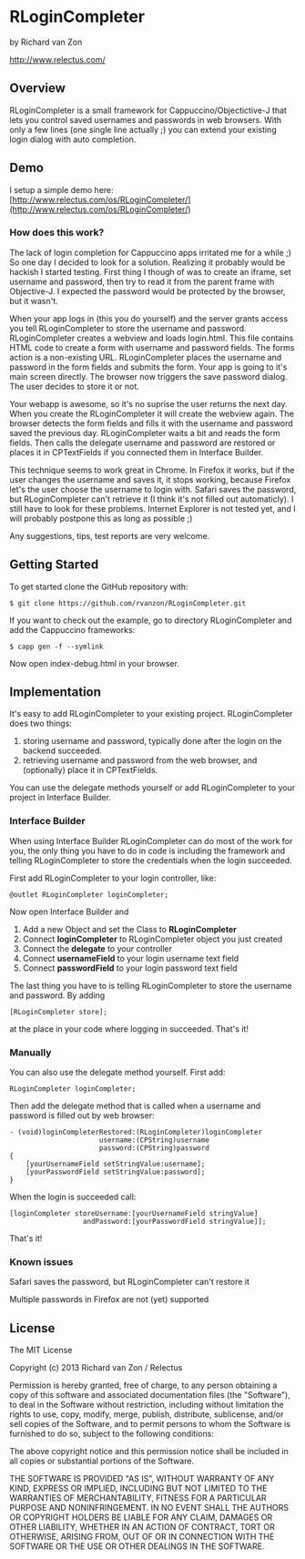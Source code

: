 # RLoginCompleter #
by Richard van Zon

http://www.relectus.com/

## Overview ##

RLoginCompleter is a small framework for Cappuccino/Objectictive-J that lets you control saved usernames and passwords in web browsers. With only a few lines (one single line actually ;) you can extend your existing login dialog with auto completion.

## Demo ##
I setup a simple demo here: 
[http://www.relectus.com/os/RLoginCompleter/](http://www.relectus.com/os/RLoginCompleter/)

### How does this work? ###
The lack of login completion for Cappuccino apps irritated me for a while ;) So one day I decided to look for a solution. Realizing it probably would be hackish I started testing. First thing I though of was to create an iframe, set username and password, then try to read it from the parent frame with Objective-J. I expected the password would be protected by the browser, but it wasn't.

When your app logs in (this you do yourself) and the server grants access you tell RLoginCompleter to store the username and password. RLoginCompleter creates a webview and loads login.html. This file contains HTML code to create a form with username and password fields. The forms action is a non-existing URL. RLoginCompleter places the username and password in the form fields and submits the form. Your app is going to it's main screen directly. The browser now triggers the save password dialog. The user decides to store it or not.

Your webapp is awesome, so it's no suprise the user returns the next day. When you create the RLoginCompleter it will create the webview again. The browser detects the form fields and fills it with the username and password saved the previous day. RLoginCompleter waits a bit and reads the form fields. Then calls the delegate username and password are restored or places it in CPTextFields if you connected them in Interface Builder.

This technique seems to work great in Chrome. In Firefox it works, but if the user changes the username and saves it, it stops working, because Firefox let's the user choose the username to login with. Safari saves the password, but RLoginCompleter can't retrieve it (I think it's not filled out automaticly). I still have to look for these problems. Internet Explorer is not tested yet, and I will probably postpone this as long as possible ;)

Any suggestions, tips, test reports are very welcome.

## Getting Started ##
To get started clone the GitHub repository with:

	$ git clone https://github.com/rvanzon/RLoginCompleter.git

If you want to check out the example, go to directory RLoginCompleter and add the Cappuccino frameworks:

	$ capp gen -f --symlink

Now open index-debug.html in your browser.

## Implementation ##
It's easy to add RLoginCompleter to your existing project. RLoginCompleter does two things: 

1. storing username and password, typically done after the login on the backend succeeded.
2. retrieving username and password from the web browser, and (optionally) place it in CPTextFields.

You can use the delegate methods yourself or add RLoginCompleter to your project in Interface Builder.

### Interface Builder ###
When using Interface Builder RLoginCompleter can do most of the work for you, the only thing you have to do in code is including the framework and telling RLoginCompleter to store the credentials when the login succeeded.

First add RLoginCompleter to your login controller, like:

	@outlet RLoginCompleter	loginCompleter;

Now open Interface Builder and

1. Add a new Object and set the Class to **RLoginCompleter**
2. Connect **loginCompleter** to RLoginCompleter object you just created 
2. Connect the **delegate** to your controller
3. Connect **usernameField** to your login username text field
4. Connect **passwordField** to your login password text field

The last thing you have to is telling RLoginCompleter to store the username and password. By adding

	[RLoginCompleter store];
	
at the place in your code where logging in succeeded.
That's it!

### Manually ###
You can also use the delegate method yourself. First add:

	RLoginCompleter	loginCompleter;

Then add the delegate method that is called when a username and password is filled out by web browser:

	- (void)loginCompleterRestored:(RLoginCompleter)loginCompleter 
						  username:(CPString)username 
						  password:(CPString)password
	{
		[yourUsernameField setStringValue:username];
		[yourPasswordField setStringValue:password];
	}

When the login is succeeded call:

	[loginCompleter storeUsername:[yourUsernameField stringValue] 
					  andPassword:[yourPasswordField stringValue]];
That's it!

### Known issues ###
Safari saves the password, but RLoginCompleter can't restore it

Multiple passwords in Firefox are not (yet) supported

## License ##

The MIT License

Copyright (c) 2013 Richard van Zon / Relectus

Permission is hereby granted, free of charge, to any person obtaining a copy
of this software and associated documentation files (the "Software"), to deal
in the Software without restriction, including without limitation the rights
to use, copy, modify, merge, publish, distribute, sublicense, and/or sell
copies of the Software, and to permit persons to whom the Software is
furnished to do so, subject to the following conditions:

The above copyright notice and this permission notice shall be included in
all copies or substantial portions of the Software.

THE SOFTWARE IS PROVIDED "AS IS", WITHOUT WARRANTY OF ANY KIND, EXPRESS OR
IMPLIED, INCLUDING BUT NOT LIMITED TO THE WARRANTIES OF MERCHANTABILITY,
FITNESS FOR A PARTICULAR PURPOSE AND NONINFRINGEMENT. IN NO EVENT SHALL THE
AUTHORS OR COPYRIGHT HOLDERS BE LIABLE FOR ANY CLAIM, DAMAGES OR OTHER
LIABILITY, WHETHER IN AN ACTION OF CONTRACT, TORT OR OTHERWISE, ARISING FROM,
OUT OF OR IN CONNECTION WITH THE SOFTWARE OR THE USE OR OTHER DEALINGS IN
THE SOFTWARE.